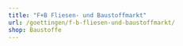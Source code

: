 ```yaml
---
title: "F+B Fliesen- und Baustoffmarkt"
url: /goettingen/f-b-fliesen-und-baustoffmarkt/
shop: Baustoffe
---
```

